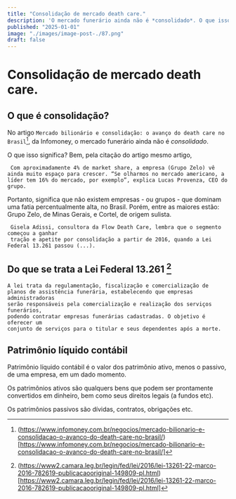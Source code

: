 ```yaml
---
title: "Consolidação de mercado death care."
description: 'O mercado funerário ainda não é *consolidado*. O que isso significa? Com aproximadamente 4% de market share, a empresa (Grupo Zelo'
published: "2025-01-01"
image: "./images/image-post-./87.png"
draft: false
---
```


# Consolidação de mercado death care.

## O que é consolidação?
No artigo `Mercado bilionário e consolidação: o avanço do death care no Brasil`[^1], da Infomoney, o mercado funerário ainda não é *consolidado*.

O que isso significa? Bem, pela citação do artigo mesmo artigo,
```quote
 Com aproximadamente 4% de market share, a empresa (Grupo Zelo) vê ainda muito espaço para crescer. “Se olharmos no mercado americano, a líder tem 16% do mercado, por exemplo”, explica Lucas Provenza, CEO do grupo.
```

Portanto, significa que não existem empresas - ou grupos - que dominam uma fatia percentualmente alta, no Brasil. Porém, entre as maiores estão: Grupo Zelo, de Minas Gerais, e Cortel, de origem sulista.

```
 Gisela Adissi, consultora da Flow Death Care, lembra que o segmento começou a ganhar
 tração e apetite por consolidação a partir de 2016, quando a Lei Federal 13.261 passou (...).
```

## Do que se trata a Lei Federal 13.261 [^2]

```quote
A lei trata da regulamentação, fiscalização e comercialização de
planos de assistência funerária, estabelecendo que empresas administradoras
serão responsáveis pela comercialização e realização dos serviços funerários,
podendo contratar empresas funerárias cadastradas. O objetivo é oferecer um
conjunto de serviços para o titular e seus dependentes após a morte.
```

## Patrimônio líquido contábil

Patrimônio líquido contábil é o valor dos patrimônio ativo, menos o passivo, de uma empresa, em um dado momento.

Os patrimônios ativos são qualquers bens que podem ser prontamente convertidos em dinheiro, bem como seus direitos legais (a fundos etc).

Os patrimônios passivos são dívidas, contratos, obrigações etc.

[^1]: (https://www.infomoney.com.br/negocios/mercado-bilionario-e-consolidacao-o-avanco-do-death-care-no-brasil/)[https://www.infomoney.com.br/negocios/mercado-bilionario-e-consolidacao-o-avanco-do-death-care-no-brasil/]
[^2]: (https://www2.camara.leg.br/legin/fed/lei/2016/lei-13261-22-marco-2016-782619-publicacaooriginal-149809-pl.html)[https://www2.camara.leg.br/legin/fed/lei/2016/lei-13261-22-marco-2016-782619-publicacaooriginal-149809-pl.html]
